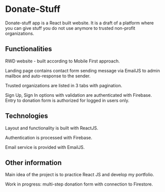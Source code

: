 # Donate-Stuff

Donate-stuff app is a React built website. It is a draft of a platform where you can give stuff you do not use anymore to trusted non-profit organizations. 

## Functionalities

RWD website - built according to Mobile First approach.

Landing page contains contact form sending message via EmailJS to admin mailbox and auto-response to the sender.

Trusted organizations are listed in 3 tabs with pagination.

Sign Up, Sign In options with validation are authenticated with Firebase. Entry to donation form is authorized for logged in users only.

## Technologies

Layout and functionality is built with ReactJS.

Authentication is processed with Firebase.

Email service is provided with EmailJS.

## Other information

Main idea of the project is to practice React JS and develop my portfolio.

Work in progress: multi-step donation form with connection to Firestore.